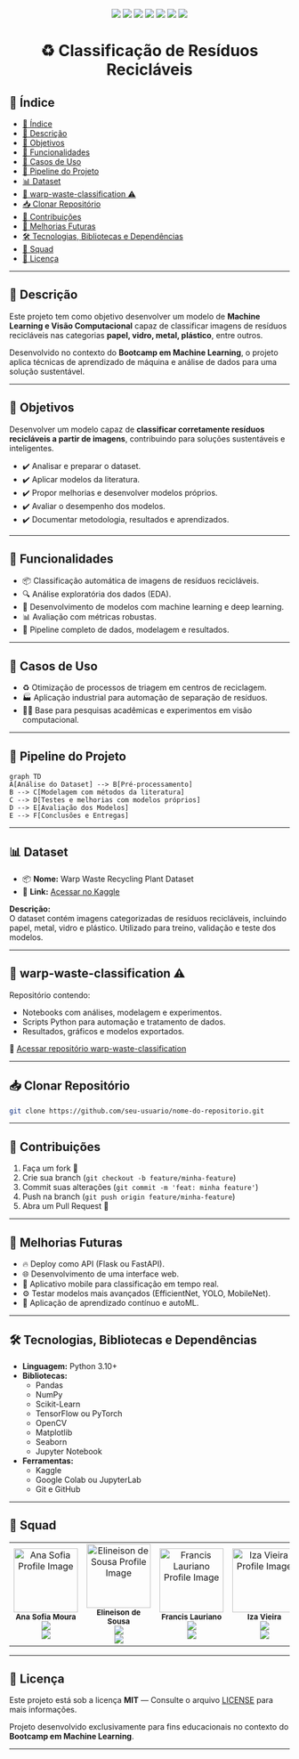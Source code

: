 
<p align="center">
  <img src="https://img.shields.io/static/v1?label=Python&message=3.10&color=blue&style=for-the-badge&logo=python"/>
  <img src="https://img.shields.io/static/v1?label=Pandas&message=2.x&color=150458&style=for-the-badge&logo=pandas"/>
  <img src="https://img.shields.io/static/v1?label=NumPy&message=1.x&color=013243&style=for-the-badge&logo=numpy"/>
  <img src="https://img.shields.io/static/v1?label=Scikit-Learn&message=1.x&color=f7931e&style=for-the-badge&logo=scikit-learn"/>
  <img src="https://img.shields.io/static/v1?label=TensorFlow&message=2.x&color=FF6F00&style=for-the-badge&logo=tensorflow"/>
  <img src="https://img.shields.io/static/v1?label=Status&message=Em%20Desenvolvimento&color=yellow&style=for-the-badge"/>
  <img src="https://img.shields.io/static/v1?label=License&message=MIT&color=green&style=for-the-badge"/>
</p>

<h1 align="center">♻️ Classificação de Resíduos Recicláveis</h1>


## 📑 Índice

- [📑 Índice](#-índice)
- [📝 Descrição](#-descrição)
- [🎯 Objetivos](#-objetivos)
- [🧰 Funcionalidades](#-funcionalidades)
- [🧠 Casos de Uso](#-casos-de-uso)
- [🔄 Pipeline do Projeto](#-pipeline-do-projeto)
- [📊 Dataset](#-dataset)
- [🚩 warp-waste-classification ⚠️](#-warp-waste-classification-️)
- [📥 Clonar Repositório](#-clonar-repositório)
- [🤝 Contribuições](#-contribuições)
- [🚀 Melhorias Futuras](#-melhorias-futuras)
- [🛠️ Tecnologias, Bibliotecas e Dependências](#️-tecnologias-bibliotecas-e-dependências)
- [👥 Squad](#-squad)
- [📜 Licença](#-licença)

---

## 📝 Descrição

Este projeto tem como objetivo desenvolver um modelo de **Machine Learning e Visão Computacional** capaz de classificar imagens de resíduos recicláveis nas categorias **papel, vidro, metal, plástico**, entre outros.

Desenvolvido no contexto do **Bootcamp em Machine Learning**, o projeto aplica técnicas de aprendizado de máquina e análise de dados para uma solução sustentável.

---

## 🎯 Objetivos

Desenvolver um modelo capaz de **classificar corretamente resíduos recicláveis a partir de imagens**, contribuindo para soluções sustentáveis e inteligentes.

- ✔️ Analisar e preparar o dataset.
- ✔️ Aplicar modelos da literatura.
- ✔️ Propor melhorias e desenvolver modelos próprios.
- ✔️ Avaliar o desempenho dos modelos.
- ✔️ Documentar metodologia, resultados e aprendizados.

---

## 🧰 Funcionalidades

- 📦 Classificação automática de imagens de resíduos recicláveis.
- 🔍 Análise exploratória dos dados (EDA).
- 🧠 Desenvolvimento de modelos com machine learning e deep learning.
- 📊 Avaliação com métricas robustas.
- 🚀 Pipeline completo de dados, modelagem e resultados.

---

## 🧠 Casos de Uso

- ♻️ Otimização de processos de triagem em centros de reciclagem.
- 🏭 Aplicação industrial para automação de separação de resíduos.
- 🧑‍🏫 Base para pesquisas acadêmicas e experimentos em visão computacional.

---

## 🔄 Pipeline do Projeto

```mermaid
graph TD
A[Análise do Dataset] --> B[Pré-processamento]
B --> C[Modelagem com métodos da literatura]
C --> D[Testes e melhorias com modelos próprios]
D --> E[Avaliação dos Modelos]
E --> F[Conclusões e Entregas]
```

---

## 📊 Dataset

- 📦 **Nome:** Warp Waste Recycling Plant Dataset
- 🔗 **Link:** [Acessar no Kaggle](https://www.kaggle.com/datasets/parohod/warp-waste-recycling-plant-dataset)

**Descrição:**  
O dataset contém imagens categorizadas de resíduos recicláveis, incluindo papel, metal, vidro e plástico. Utilizado para treino, validação e teste dos modelos.

---

## 🚩 warp-waste-classification ⚠️

Repositório contendo:  
- Notebooks com análises, modelagem e experimentos.  
- Scripts Python para automação e tratamento de dados.  
- Resultados, gráficos e modelos exportados.  

🔗 [Acessar repositório warp-waste-classification](https://github.com/WaRP-Waste-Recycling-Plant/warp-waste-classification)

---

## 📥 Clonar Repositório

```bash
git clone https://github.com/seu-usuario/nome-do-repositorio.git
```

---

## 🤝 Contribuições

1. Faça um fork 🚀  
2. Crie sua branch (`git checkout -b feature/minha-feature`)  
3. Commit suas alterações (`git commit -m 'feat: minha feature'`)  
4. Push na branch (`git push origin feature/minha-feature`)  
5. Abra um Pull Request 🎉  

---

## 🚀 Melhorias Futuras

- 🔥 Deploy como API (Flask ou FastAPI).  
- 🌐 Desenvolvimento de uma interface web.  
- 📱 Aplicativo mobile para classificação em tempo real.  
- ⚙️ Testar modelos mais avançados (EfficientNet, YOLO, MobileNet).  
- 🧠 Aplicação de aprendizado contínuo e autoML.  

---

## 🛠️ Tecnologias, Bibliotecas e Dependências

- **Linguagem:** Python 3.10+
- **Bibliotecas:**
  - Pandas
  - NumPy
  - Scikit-Learn
  - TensorFlow ou PyTorch
  - OpenCV
  - Matplotlib
  - Seaborn
  - Jupyter Notebook
- **Ferramentas:**
  - Kaggle
  - Google Colab ou JupyterLab
  - Git e GitHub

---

## 👥 Squad

<table align="center">
  <tr>
    <td align="center">
      <a href="https://www.linkedin.com/in/ana-sofia-moura-27b003248/">
        <img src="https://avatars.githubusercontent.com/u/109629293?v=4" width="115px;" alt="Ana Sofia Profile Image"/><br>
      </a>
      <sub>
          <b>Ana Sofia Moura</b>
         </sub>
    <br>
        <a href="https://github.com/Sun-cs-Sol">
            <img src="https://img.shields.io/badge/GitHub-100000?style=for-the-badge&logo=github&logoColor=white" />
        </a>
        <br>
        <a href="https://www.linkedin.com/in/ana-sofia-moura-27b003248/">
            <img src="https://img.shields.io/badge/LinkedIn-0077B5?style=for-the-badge&logo=linkedin&logoColor=white" />
        </a>
    </td>
    <td align="center">
      <a href="https://github.com/Elineison">
        <img src="https://avatars.githubusercontent.com/u/153145464?v=4" width="115px;" alt="Elineison de Sousa Profile Image"/><br>
      </a>
      <sub>
          <b>Elineison de Sousa</b>
         </sub>
    <br>
        <a href="https://github.com/Elineison">
            <img src="https://img.shields.io/badge/GitHub-100000?style=for-the-badge&logo=github&logoColor=white" />
        </a>
        <br>
        <a href="https://www.linkedin.com/in/elineison-inacio-de-sousa/">
            <img src="https://img.shields.io/badge/LinkedIn-0077B5?style=for-the-badge&logo=linkedin&logoColor=white" />
        </a>
    </td>
    <td align="center">
      <a href="https://www.linkedin.com/in/francis-lauriano-9b674a27b/">
        <img src="https://avatars.githubusercontent.com/u/130801505?v=4" width="115px;" alt="Francis Lauriano Profile Image"/><br>
      </a>
      <sub>
          <b>Francis Lauriano</b>
         </sub>
    <br>
        <a href="https://github.com/FrancisLauriano">
            <img src="https://img.shields.io/badge/GitHub-100000?style=for-the-badge&logo=github&logoColor=white" />
        </a>
        <br>
        <a href="https://www.linkedin.com/in/francis-lauriano-9b674a27b/">
            <img src="https://img.shields.io/badge/LinkedIn-0077B5?style=for-the-badge&logo=linkedin&logoColor=white" />
        </a>
    </td>
    <td align="center">
      <a href="https://www.linkedin.com/in/usuario-4">
        <img src="https://avatars.githubusercontent.com/u/usuario-4" width="115px;" alt="Iza Vieira Profile Image"/><br>
      </a>
      <sub>
          <b>Iza Vieira</b>
         </sub>
    <br>
        <a href="https://github.com/usuario-4">
            <img src="https://img.shields.io/badge/GitHub-100000?style=for-the-badge&logo=github&logoColor=white" />
        </a>
        <br>
        <a href="https://www.linkedin.com/in/usuario-4">
            <img src="https://img.shields.io/badge/LinkedIn-0077B5?style=for-the-badge&logo=linkedin&logoColor=white" />
        </a>
    </td>
    <td align="center">
      <a href="https://www.linkedin.com/in/madelu-lopes-089388120/">
        <img src="https://avatars.githubusercontent.com/u/176135579?v=4" width="115px;" alt="Madelu Lopes Profile Image"/><br>
      </a>
      <sub>
          <b>Madelu Lopes</b>
         </sub>
    <br>
        <a href="https://github.com/Mads8760">
            <img src="https://img.shields.io/badge/GitHub-100000?style=for-the-badge&logo=github&logoColor=white" />
        </a>
        <br>
        <a href="https://www.linkedin.com/in/madelu-lopes-089388120/">
            <img src="https://img.shields.io/badge/LinkedIn-0077B5?style=for-the-badge&logo=linkedin&logoColor=white" />
        </a>
    </td>
        <td align="center">
      <a href="https://www.linkedin.com/in/usuario-6">
        <img src="https://avatars.githubusercontent.com/u/usuario-6" width="115px;" alt="Mariana Angeli Profile Image"/><br>
      </a>
      <sub>
          <b>Mariana Angeli</b>
         </sub>
    <br>
        <a href="https://github.com/usuario-6">
            <img src="https://img.shields.io/badge/GitHub-100000?style=for-the-badge&logo=github&logoColor=white" />
        </a>
        <br>
        <a href="https://www.linkedin.com/in/usuario-6">
            <img src="https://img.shields.io/badge/LinkedIn-0077B5?style=for-the-badge&logo=linkedin&logoColor=white" />
        </a>
    </td>
    <td align="center">
      <a href="https://www.linkedin.com/in/usuario-7">
        <img src="https://avatars.githubusercontent.com/u/usuario-7" width="115px;" alt="Rodrigo Rocha Profile Image"/><br>
      </a>
      <sub>
          <b>Rodrigo Rocha</b>
         </sub>
    <br>
        <a href="https://github.com/usuario-7">
            <img src="https://img.shields.io/badge/GitHub-100000?style=for-the-badge&logo=github&logoColor=white" />
        </a>
        <br>
        <a href="https://www.linkedin.com/in/usuario-7">
            <img src="https://img.shields.io/badge/LinkedIn-0077B5?style=for-the-badge&logo=linkedin&logoColor=white" />
        </a>
    </td>
    
  </tr>
</table>

---

## 📜 Licença

Este projeto está sob a licença **MIT** — Consulte o arquivo [LICENSE](LICENSE) para mais informações.  

Projeto desenvolvido exclusivamente para fins educacionais no contexto do **Bootcamp em Machine Learning**.

---
